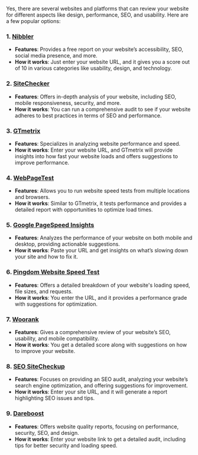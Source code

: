 Yes, there are several websites and platforms that can review your website for different aspects like design, performance, SEO, and usability. Here are a few popular options:

### 1. **[Nibbler](https://nibbler.silktide.com/)**
   - **Features**: Provides a free report on your website’s accessibility, SEO, social media presence, and more.
   - **How it works**: Just enter your website URL, and it gives you a score out of 10 in various categories like usability, design, and technology.

### 2. **[SiteChecker](https://sitechecker.pro/)**
   - **Features**: Offers in-depth analysis of your website, including SEO, mobile responsiveness, security, and more.
   - **How it works**: You can run a comprehensive audit to see if your website adheres to best practices in terms of SEO and performance.

### 3. **[GTmetrix](https://gtmetrix.com/)**
   - **Features**: Specializes in analyzing website performance and speed.
   - **How it works**: Enter your website URL, and GTmetrix will provide insights into how fast your website loads and offers suggestions to improve performance.

### 4. **[WebPageTest](https://www.webpagetest.org/)**
   - **Features**: Allows you to run website speed tests from multiple locations and browsers.
   - **How it works**: Similar to GTmetrix, it tests performance and provides a detailed report with opportunities to optimize load times.

### 5. **[Google PageSpeed Insights](https://developers.google.com/speed/pagespeed/insights)**
   - **Features**: Analyzes the performance of your website on both mobile and desktop, providing actionable suggestions.
   - **How it works**: Paste your URL and get insights on what’s slowing down your site and how to fix it.

### 6. **[Pingdom Website Speed Test](https://tools.pingdom.com/)**
   - **Features**: Offers a detailed breakdown of your website's loading speed, file sizes, and requests.
   - **How it works**: You enter the URL, and it provides a performance grade with suggestions for optimization.

### 7. **[Woorank](https://www.woorank.com/)**
   - **Features**: Gives a comprehensive review of your website’s SEO, usability, and mobile compatibility.
   - **How it works**: You get a detailed score along with suggestions on how to improve your website.

### 8. **[SEO SiteCheckup](https://seositecheckup.com/)**
   - **Features**: Focuses on providing an SEO audit, analyzing your website’s search engine optimization, and offering suggestions for improvement.
   - **How it works**: Enter your site URL, and it will generate a report highlighting SEO issues and tips.

### 9. **[Dareboost](https://www.dareboost.com/en)**
   - **Features**: Offers website quality reports, focusing on performance, security, SEO, and design.
   - **How it works**: Enter your website link to get a detailed audit, including tips for better security and loading speed.

